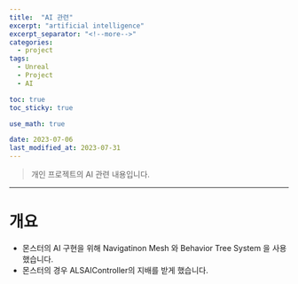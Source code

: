```yaml
---
title:  "AI 관련"
excerpt: "artificial intelligence"
excerpt_separator: "<!--more-->"
categories:
  - project
tags:
  - Unreal
  - Project
  - AI

toc: true
toc_sticky: true

use_math: true

date: 2023-07-06
last_modified_at: 2023-07-31
---
```

> 개인 프로젝트의 AI 관련 내용입니다.  
---

# 개요
- 몬스터의 AI 구현을 위해 Navigatinon Mesh 와 Behavior Tree System 을 사용했습니다.
- 몬스터의 경우 ALSAIController의 지배를 받게 했습니다.


# 





<!--
# AIController
- AIController 부모 클래스
- AI 의 생성 옵션을 PlaceInOrSpawned 로 설정하면, 레벨에 배치되거나 새롭게 생성시 AIController 액터가 생성되고, 플레이어가 조종하는 캐릭터를 제외한 나머지 캐릭터들은 이 컨트롤러의 지배를 받는다.


```cpp
	AIControllerClass = ALSAIController::StaticClass();
	AutoPossessAI = EAutoPossessAI::PlacedInWorldOrSpawned;
```
-->